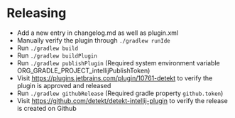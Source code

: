 # Releasing

- Add a new entry in changelog.md as well as plugin.xml
- Manually verify the plugin through `./gradlew runIde`
- Run `./gradlew build`
- Run `./gradlew buildPlugin`
- Run `./gradlew publishPlugin` (Required system environment variable ORG_GRADLE_PROJECT_intellijPublishToken)
- Visit https://plugins.jetbrains.com/plugin/10761-detekt to verify the plugin is approved and released
- Run `./gradlew githubRelease` (Required gradle property `github.token`)
- Visit https://github.com/detekt/detekt-intellij-plugin to verify the release is created on Github